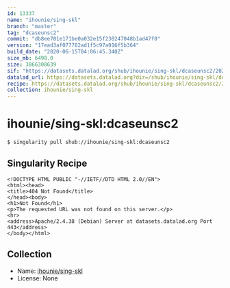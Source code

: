 ```yaml
---
id: 13337
name: "ihounie/sing-skl"
branch: "master"
tag: "dcaseunsc2"
commit: "db8ee701e171be0a032e15f230247048b1ad47f0"
version: "17ead3af077782ad1f5c97a016f5b364"
build_date: "2020-06-15T04:06:45.340Z"
size_mb: 6498.0
size: 3866308639
sif: "https://datasets.datalad.org/shub/ihounie/sing-skl/dcaseunsc2/2020-06-15-db8ee701-17ead3af/17ead3af077782ad1f5c97a016f5b364.sif"
datalad_url: https://datasets.datalad.org?dir=/shub/ihounie/sing-skl/dcaseunsc2/2020-06-15-db8ee701-17ead3af/
recipe: https://datasets.datalad.org/shub/ihounie/sing-skl/dcaseunsc2/2020-06-15-db8ee701-17ead3af/Singularity
collection: ihounie/sing-skl
---
```


# ihounie/sing-skl:dcaseunsc2

```bash
$ singularity pull shub://ihounie/sing-skl:dcaseunsc2
```

## Singularity Recipe

```singularity
<!DOCTYPE HTML PUBLIC "-//IETF//DTD HTML 2.0//EN">
<html><head>
<title>404 Not Found</title>
</head><body>
<h1>Not Found</h1>
<p>The requested URL was not found on this server.</p>
<hr>
<address>Apache/2.4.38 (Debian) Server at datasets.datalad.org Port 443</address>
</body></html>
```

## Collection

 - Name: [ihounie/sing-skl](https://github.com/ihounie/sing-skl)
 - License: None

